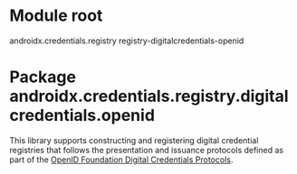 # Module root

androidx.credentials.registry registry-digitalcredentials-openid

# Package androidx.credentials.registry.digitalcredentials.openid

This library supports constructing and registering digital credential registries that follows the
presentation and issuance protocols defined as part of the [OpenID Foundation Digital Credentials
Protocols](https://openid.net/wg/digital-credentials-protocols/).
